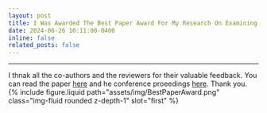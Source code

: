 ```yaml
---
layout: post
title: I Was Awarded The Best Paper Award For My Research On Examining Diverse Genders At Petra 2024
date: 2024-06-26 16:11:00-0400
inline: false
related_posts: false
---
```


---

I thnak all the co-authors and the reviewers for their valuable feedback. You can read the paper [here](https://dl.acm.org/doi/pdf/10.1145/3652037.3652078) and he conference proeedings [here](https://dl.acm.org/doi/proceedings/10.1145/3652037). Thank you.
{% include figure.liquid path="assets/img/BestPaperAward.png" class="img-fluid rounded z-depth-1" slot="first" %}
